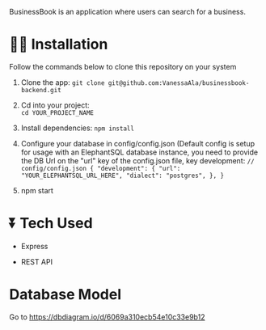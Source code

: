 BusinessBook is an application where users can search for a business.

# 👩‍💻 Installation
Follow the commands below to clone this repository on your system

1. Clone the app: 
`git clone git@github.com:VanessaAla/businessbook-backend.git`

2. Cd into your project:  
`cd YOUR_PROJECT_NAME`

3. Install dependencies:
`npm install`

4. Configure your database in config/config.json (Default config is setup for usage with an ElephantSQL database instance, you need to provide the DB Url on the "url" key of the config.json file, key development: 
`// config/config.json
{
  "development": {
    "url": "YOUR_ELEPHANTSQL_URL_HERE",
    "dialect": "postgres",
    },
}`

5. npm start

# ⏬ Tech Used

- Express

- REST API

# Database Model

Go to https://dbdiagram.io/d/6069a310ecb54e10c33e9b12

